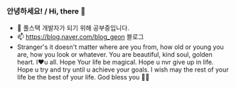 ### 안녕하세요! / Hi, there 👋
- 🌱 풀스택 개발자가 되기 위해 공부중입니다.
- 📫 https://blog.naver.com/blog_geon 블로그
- Stranger's it doesn't matter where are you from, how old or young you are, how you look or whatever. You are beautiful, kind soul, golden heart. I♥️u all.
Hope Your life be magical.
Hope u nvr give up in life.
Hope u try and try until u achieve your goals.
I wish may the rest of your life be the best of your life.
God bless you 🙏😇
<!--
**Cottonwood-moa/Cottonwood-moa** is a ✨ _special_ ✨ repository because its `README.md` (this file) appears on your GitHub profile.

Here are some ideas to get you started:

- 🔭 I’m currently working on ...
- 🌱 I’m currently learning ...
- 👯 I’m looking to collaborate on ...
- 🤔 I’m looking for help with ...
- 💬 Ask me about ...
- 📫 How to reach me: ...
- 😄 Pronouns: ...
- ⚡ Fun fact: ...
-->
